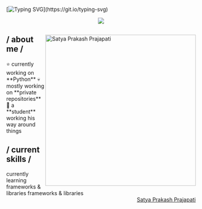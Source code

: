 [![Typing SVG](https://readme-typing-svg.demolab.com?font=Bungee+Spice&weight=500&size=32&duration=1500&pause=5&color=04D721&multiline=true&random=false&width=1024&height=150&lines=I+am+Satya+Prakash+Prajapati;I%E2%80%99m+interested+in+programming+and+hacking...;%F0%9F%8C%B1+I%E2%80%99m+currently+learning+python%2C+html%2C+c%2B%2B+....)](https://git.io/typing-svg)

<p align = center ><img src="#"> </p>

<div>
<img align="right" width="400" alt="Satya Prakash Prajapati" src="###"/>
<h2> / about me /</h2>
<lo>⭐ currently working on **Python**</lo>
<lo>💀 mostly working on **private repositories**</lo>
<lo>👾 a **student** working his way around things</lo>

<h2> / current skills / </h2>
<lo>currently learning</lo>
<lo>frameworks & libraries</lo>
<lo>frameworks & libraries</lo>

<div align="right">
<a href="##">Satya Prakash Prajapati</a>
  </div>
  </div>

